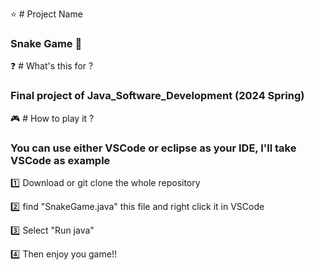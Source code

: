 :star: # Project Name

### Snake Game :snake:

:question: # What's this for ?

### Final project of Java_Software_Development (2024 Spring)

:video_game: # How to play it ?

### You can use either VSCode or eclipse as your IDE, I'll take VSCode as example

:one: Download or git clone the whole repository

:two: find "SnakeGame.java" this file and right click it in VSCode

:three: Select "Run java"

:four: Then enjoy you game!!
  
